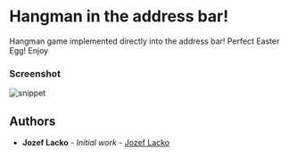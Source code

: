 # Hangman in the address bar!

Hangman game implemented directly into the address bar!
Perfect Easter Egg! Enjoy

### Screenshot
<p style='max-width:360px;'>
	<img src="https://rawgit.com/opam/hangman-in-the-address-bar/master/img/index.png" alt="snippet">
</p> 

## Authors

* **Jozef Lacko** - *Initial work* - [Jozef Lacko](https://jozeflacko.github.io)
